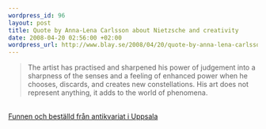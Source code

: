 ```yaml
--- 
wordpress_id: 96
layout: post
title: Quote by Anna-Lena Carlsson about Nietzsche and creativity
date: 2008-04-20 02:56:00 +02:00
wordpress_url: http://www.blay.se/2008/04/20/quote-by-anna-lena-carlsson-about-nietzsche-and-creativity-excerpter/
---
```

<blockquote><p>The artist has practised and sharpened his power of judgement into a sharpness of the senses and a feeling of enhanced power when he chooses, discards, and creates new constellations. His art does not represent anything, it adds to the world of phenomena.</p></blockquote><p><p><br /><a href="http://excerpter.wordpress.com/2007/03/05/anna-lena-carlsson-about-nietzsche-and-creativity/">Funnen och best&auml;lld fr&aring;n antikvariat i Uppsala</a></p>
